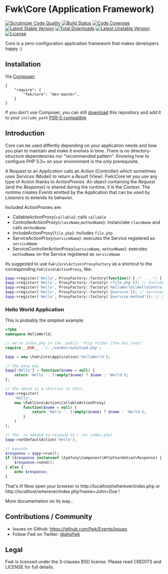 # Fwk\Core (Application Framework)

[![Scrutinizer Code Quality](https://scrutinizer-ci.com/g/fwk/Core/badges/quality-score.png?s=a670a13e6ce2ed3ab8f8258b3a627576b29bbf61)](https://scrutinizer-ci.com/g/fwk/Core/)
[![Build Status](https://secure.travis-ci.org/fwk/Core.png?branch=master)](http://travis-ci.org/fwk/Core)
[![Code Coverage](https://scrutinizer-ci.com/g/fwk/Core/badges/coverage.png?s=1343ad093d37329f0c9de4a76ecde25fa5a2f20e)](https://scrutinizer-ci.com/g/fwk/Core/)
[![Latest Stable Version](https://poser.pugx.org/fwk/core/v/stable.png)](https://packagist.org/packages/fwk/core) 
[![Total Downloads](https://poser.pugx.org/fwk/core/downloads.png)](https://packagist.org/packages/fwk/core) 
[![Latest Unstable Version](https://poser.pugx.org/fwk/core/v/unstable.png)](https://packagist.org/packages/fwk/core) 
[![License](https://poser.pugx.org/fwk/core/license.png)](https://packagist.org/packages/fwk/core)

Core is a zero-configuration application framework that makes developers happy :)

## Installation

Via [Composer](http://getcomposer.org):

```
{
    "require": {
        "fwk/core": "dev-master",
    }
}
```

If you don't use Composer, you can still [download](https://github.com/fwk/Core/zipball/master) this repository and add it
to your ```include_path``` [PSR-0 compatible](https://github.com/php-fig/fig-standards/blob/master/accepted/PSR-0.md)

## Introduction

Core can be used diffently depending on your application needs and how you plan to maintain and make it evolves in time. There is no directory-structure dependencies nor "recommended pattern". Knowing how to configure PHP 5.3+ on your environment is the only prerequisite.

A Request to an _Application_ calls an _Action_ (Controller) which sometimes uses _Services_ (Model) to return a _Result_ (View). Fwk\Core let you use any type of Action thanks to _ActionProxies_. An object containing the _Request_ (and the _Response_) is shared during the runtime, it is the _Context_. The runtime creates _Events_ emitted by the Application that can be used by _Listeners_ to extends its behavior. 

Included ActionProxies are:

* CallableActionProxy(```callable```): calls ```callable```
* ControllerActionProxy(```className```,```methodName```): instanciate ```className``` and calls ```methodName```
* IncludeActionProxy(```file.php```): includes ```file.php```
* ServiceActionProxy(```serviceName```): executes the Service registered as ```serviceName```
* ServiceControllerActionProxy(```serviceName```, ```methodName```): executes ```methodName``` on the Service registered as ```serviceName```

Its suggested to use ```Fwk\Core\Action\ProxyFactory``` as a shortcut to the corresponding ```Fwk\Core\ActionProxy```, like:

```php
$app->register('Hello', ProxyFactory::factory(function() { /* ... */ })); // CallableActionProxy
$app->register('Hello', ProxyFactory::factory('+file.php')); // IncludeActionProxy
$app->register('Hello', ProxyFactory::factory('HelloWorld\\HelloController:show')); // ControllerActionProxy
$app->register('Hello', ProxyFactory::factory('@service')); // ServiceActionProxy
$app->register('Hello', ProxyFactory::factory('@service:method')); // ServiceControllerActionProxy
```

### Hello World Application

This is probably the simplest example:

``` php
<?php
namespace HelloWorld;

// we're index.php in the 'public' http folder (the doc_root)
require __DIR__ .'/../vendor/autoload.php';

$app = new \Fwk\Core\Application('helloWorld');

// the easy way
$app['Hello'] = function($name = null) {
    return 'Hello '. (!empty($name) ? $name : 'World');
};

// the above is a shortcut to this:
$app->register(
    'Hello', 
    new \Fwk\Core\Action\CallableActionProxy(
        function($name = null) {
            return 'Hello '. (!empty($name) ? $name : 'World');
        }
    )
);

// The  is needed to respond to / (or index.php)
$app->setDefaultAction('Hello');

// execute
$response = $app->run();
if ($response instanceof \Symfony\Component\HttpFoundation\Response) {
    $response->send();
} else {
    echo $response;
}
```

That's it! Now open your browser to http://localhost/wherever/index.php or http://localhost/wherever/index.php?name=John+Doe !

More documentation on its way...

## Contributions / Community

- Issues on Github: https://github.com/fwk/Events/issues
- Follow *Fwk* on Twitter: [@phpfwk](https://twitter.com/phpfwk)

## Legal 

Fwk is licensed under the 3-clauses BSD license. Please read CREDITS and LICENSE for full details.

